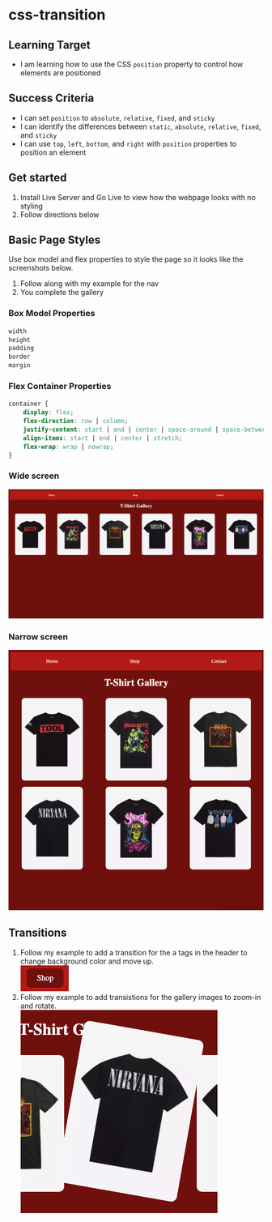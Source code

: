 # css-transition

## Learning Target
- I am learning how to use the CSS ```position``` property to control how elements are positioned

## Success Criteria
- I can set ```position``` to ```absolute```, ```relative```, ```fixed```, and ```sticky```
- I can identify the differences between ```static```, ```absolute```, ```relative```, ```fixed```, and ```sticky```
- I can use ```top```, ```left```, ```bottom```, and ```right``` with ```position``` properties to position an element


## Get started
1. Install Live Server and Go Live to view how the webpage looks with no styling
2. Follow directions below

## Basic Page Styles
Use box model and flex properties to style the page so it looks like the screenshots below.
1. Follow along with my example for the nav
2. You complete the gallery

### Box Model Properties
```css
width
height
padding
border
margin
```

### Flex Container Properties
```css
container {
    display: flex;
    flex-direction: row | column;
    justify-content: start | end | center | space-around | space-between | space-evenly;
    align-items: start | end | center | stretch;
    flex-wrap: wrap | nowrap;
}
```

### Wide screen
![](assets/screenshot1.png)

### Narrow screen
![](assets/screenshot2.png)

## Transitions
1. Follow my example to add a transition for the a tags in the header to change background color and move up.  
![](assets/screenshot3.png)
2. Follow my example to add transistions for the gallery images to zoom-in and rotate.  
![](assets/screenshot4.png)